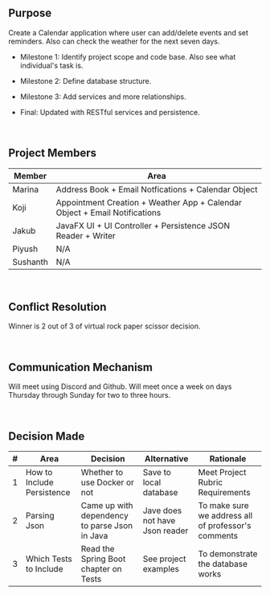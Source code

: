 ## Purpose
Create a Calendar application where user can add/delete events and set reminders. Also can check the weather for the next seven days.

- Milestone 1: Identify project scope and code base. Also see what individual's task is.

- Milestone 2: Define database structure.

- Milestone 3: Add services and more relationships.

- Final: Updated with RESTful services and persistence. 

<br>

## Project Members

| Member | Area                                                                       |
|--------|----------------------------------------------------------------------------|
| Marina | Address Book + Email Notfications + Calendar Object                        |
| Koji   | Appointment Creation + Weather App + Calendar Object + Email Notifications |
| Jakub  | JavaFX UI + UI Controller + Persistence JSON Reader + Writer               |
| Piyush | N/A                                                                        |
| Sushanth | N/A                                                                        |

<br/>

## Conflict Resolution
Winner is 2 out of 3 of virtual rock paper scissor decision.

<br/>

## Communication Mechanism
Will meet using Discord and Github.  Will meet once a week on days Thursday through Sunday for two to three hours.

<br/>

## Decision Made
| # | Area                       | Decision                                      | Alternative                    | Rationale
| ----------- |----------------------------|-----------------------------------------------|--------------------------------|--- |
| 1 | How to Include Persistence | Whether to use Docker or not                  | Save to local database         | Meet Project Rubric Requirements
| 2 | Parsing Json               | Came up with dependency to parse Json in Java | Jave does not have Json reader | To make sure we address all of professor's comments
| 3 | Which Tests to Include     | Read the Spring Boot chapter on Tests         | See project examples           | To demonstrate the database works



